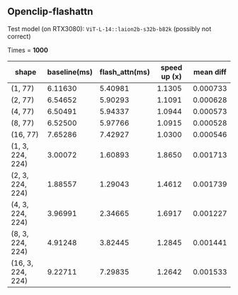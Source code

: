 ## Openclip-flashattn

Test model (on RTX3080): `ViT-L-14::laion2b-s32b-b82k` (possibly not correct)

Times = **1000**

shape   | baseline(ms)        | flash_attn(ms)  | speed up (x) | mean diff
--------|---------------------|-----------------|--------------|-----------
(1, 77) | 6.11630             | 5.40981         | 1.1305       | 0.000733
(2, 77) | 6.54652             | 5.90293         | 1.1091       | 0.000628
(4, 77) | 6.50491             | 5.94337         | 1.0944       | 0.000573
(8, 77) | 6.52500             | 5.97766         | 1.0915       | 0.000528
(16, 77)| 7.65286             | 7.42927         | 1.0300       | 0.000546
(1, 3, 224, 224)|3.00072      | 1.60893         | 1.8650       | 0.001713
(2, 3, 224, 224)|1.88557      | 1.29043         | 1.4612       | 0.001739
(4, 3, 224, 224)|3.96991      | 2.34665         | 1.6917       | 0.001227
(8, 3, 224, 224)|4.91248      | 3.82445         | 1.2845       | 0.001441
(16, 3, 224, 224)|9.22711      |7.29835         | 1.2642       | 0.001533

